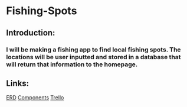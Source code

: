 # Fishing-Spots

## Introduction:
### I will be making a fishing app to find local fishing spots. The locations will be user inputted and stored in a database that will return that information to the homepage.

## Links:
[ERD](https://drive.google.com/file/d/1z3cx6GDHWvmoCwaC0t43lTrP4vjuOTJB/view?usp=sharing)
[Components]()
[Trello](https://trello.com/invite/b/dXUhG0io/ATTI510bbf9fb0c4fa1049de8bc046be7f8a3FDD89AD/to-do)
